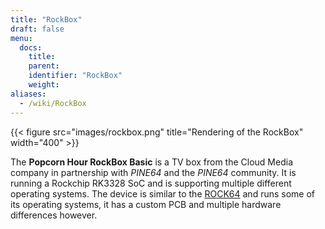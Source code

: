 ```yaml
---
title: "RockBox"
draft: false
menu:
  docs:
    title:
    parent:
    identifier: "RockBox"
    weight:
aliases:
  - /wiki/RockBox
---
```


{{< figure src="images/rockbox.png" title="Rendering of the RockBox" width="400" >}}

The **Popcorn Hour RockBox Basic** is a TV box from the Cloud Media company in partnership with _PINE64_ and the _PINE64_ community. It is running a Rockchip RK3328 SoC and is supporting multiple different operating systems. The device is similar to the [ROCK64](/documentation/ROCK64) and runs some of its operating systems, it has a custom PCB and multiple hardware differences however.
